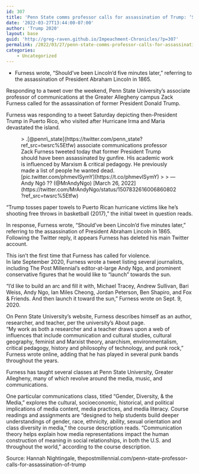 ```yaml
---
id: 307
title: 'Penn State comms professor calls for assassination of Trump: ‘Should’ve been Lincoln’d’'
date: '2022-03-27T13:44:00-07:00'
author: 'Trump 2020'
layout: base
guid: 'http://greg-raven.github.io/Impeachment-Chronicles/?p=307'
permalink: /2022/03/27/penn-state-comms-professor-calls-for-assassination-of-trump-shouldve-been-lincolnd/
categories:
    - Uncategorized
---
```


- Furness wrote, “Should’ve been Lincoln’d five minutes later,” referring to the assassination of President Abraham Lincoln in 1865.

Responding to a tweet over the weekend, Penn State University’s associate professor of communications at the Greater Allegheny campus Zack Furness called for the assassination of former President Donald Trump.

Furness was responding to a tweet Saturday depicting then-President Trump in Puerto Rico, who visited after Hurricane Irma and Maria devastated the island.

<figure class="wp-block-embed is-type-rich is-provider-twitter wp-block-embed-twitter"><div class="wp-block-embed__wrapper">> .[@penn\_state](https://twitter.com/penn_state?ref_src=twsrc%5Etfw) associate communications professor Zack Furness tweeted today that former President Trump should have been assassinated by gunfire. His academic work is influenced by Marxism &amp; critical pedagogy. He previously made a list of people he wanted dead. [pic.twitter.com/phmevlSymY](https://t.co/phmevlSymY)
> 
> — Andy Ngô ?️‍? (@MrAndyNgo) [March 26, 2022](https://twitter.com/MrAndyNgo/status/1507832616006860802?ref_src=twsrc%5Etfw)

<script async="" charset="utf-8" src="https://platform.twitter.com/widgets.js"></script></div></figure>“Trump tosses paper towels to Puerto Rican hurricane victims like he’s shooting free throws in basketball (2017),” the initial tweet in question reads.

In response, Furness wrote, “Should’ve been Lincoln’d five minutes later,” referring to the assassination of President Abraham Lincoln in 1865. Following the Twitter reply, it appears Furness has deleted his main Twitter account.

This isn’t the first time that Furness has called for violence.  
In late September 2020, Furness wrote a tweet listing several journalists, including The Post Millennial’s editor-at-large Andy Ngo, and prominent conservative figures that he would like to “launch” towards the sun.

“I’d like to build an arc and fill it with, Michael Tracey, Andrew Sullivan, Bari Weiss, Andy Ngo, Ian Miles Cheong, Jordan Peterson, Ben Shapiro, and Fox &amp; Friends. And then launch it toward the sun,” Furness wrote on Sept. 9, 2020.

On Penn State University’s website, Furness describes himself as an author, researcher, and teacher, per the university’s About page.  
“My work as both a researcher and a teacher draws upon a web of influences that include communication and cultural studies, cultural geography, feminist and Marxist theory, anarchism, environmentalism, critical pedagogy, history and philosophy of technology, and punk rock,” Furness wrote online, adding that he has played in several punk bands throughout the years.

Furness has taught several classes at Penn State University, Greater Allegheny, many of which revolve around the media, music, and communications.

One particular communications class, titled “Gender, Diversity, &amp; the Media,” explores the cultural, socioeconomic, historical, and political implications of media content, media practices, and media literacy. Course readings and assignments are “designed to help students build deeper understandings of gender, race, ethnicity, ability, sexual orientation and class diversity in media,” the course description reads. “Communication theory helps explain how media representations impact the human construction of meaning in social relationships, in both the U.S. and throughout the world,” according to the course description.

Source: Hannah Nightingale, thepostmillennial.com/penn-state-professor-calls-for-assassination-of-trump